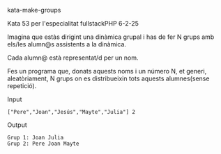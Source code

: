 kata-make-groups

Kata 53 per l'especialitat fullstackPHP 6-2-25

Imagina que estàs dirigint una dinàmica grupal i has de fer N grups amb els/les alumn@s assistents a la dinàmica.

Cada alumn@ està representat/d per un nom.

Fes un programa que, donats aquests noms i un número N, et generi, aleatòriament, N grups on es distribueixin tots aquests alumnes(sense repetició).

Input

    ["Pere","Joan","Jesús","Mayte","Julia"] 2

Output

    Grup 1: Joan Julia
    Grup 2: Pere Joan Mayte
